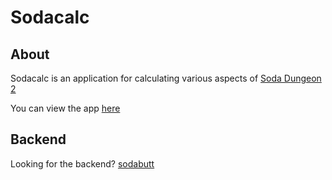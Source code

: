 # Sodacalc

## About

Sodacalc is an application for calculating various aspects of [Soda Dungeon 2](https://www.sodadungeon.com/)

You can view the app [here](https://sodacalc.com/)

## Backend

Looking for the backend? [sodabutt](https://github.com/EnigmaticaGH/sodabutt)
